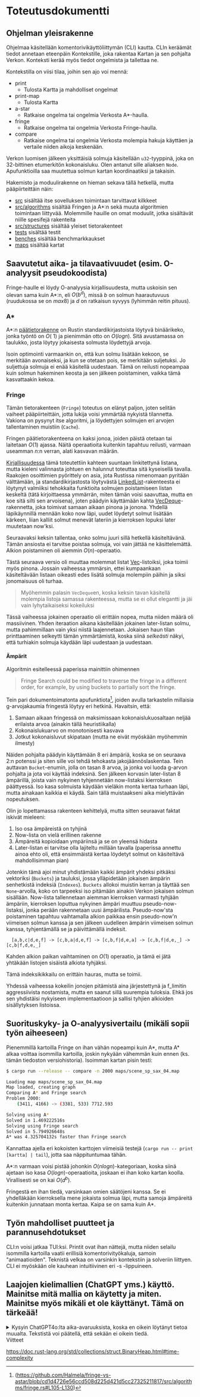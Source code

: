 # Toteutusdokumentti

## Ohjelman yleisrakenne
Ohjelmaa käsitellään komentorivikäyttöliittymän (CLI) kautta.
CLIn keräämät tiedot annetaan eteenpäin Kontekstille, joka rakentaa Kartan ja sen pohjalta Verkon.
Konteksti kerää myös tiedot ongelmista ja tallettaa ne.

Kontekstilla on viisi tilaa, joihin sen ajo voi mennä:
- print
  - Tulosta Kartta ja mahdolliset ongelmat
- print-map
  - Tulosta Kartta
- a-star
  - Ratkaise ongelma tai ongelmia Verkosta A*-haulla.
- fringe
  - Ratkaise ongelma tai ongelmia Verkosta Fringe-haulla.
- compare
  - Ratkaise ongelma tai ongelmia Verkosta molempia hakuja käyttäen ja vertaile niiden aikoja keskenään.


Verkon luomisen jälkeen yksittäisiä solmuja käsitellään `u32`-tyyppinä, joka on 32-bittinen etumerkitön kokonaisluku. 
Olen antanut sille aliaksen `Node`.
Apufunktioilla saa muutettua solmun kartan koordinaatiksi ja takaisin.

Hakemisto ja moduulirakenne on hieman sekava tällä hetkellä, mutta pääpiirteittäin näin:
- [src](src) sisältää itse sovelluksen toimintaan tarvittavat kilkkeet
- [src/algorithms](src/algorithms) sisältää Fringen ja A*:n sekä muuta algoritmien toimintaan liittyvää. Molemmille hauille on omat moduulit, jotka sisältävät niille spesifejä rakenteita
- [src/structures](src/structures) sisältää yleiset tietorakenteet
- [tests](tests) sisältää testit
- [benches](benches) sisältää benchmarkkaukset
- [maps](maps) sisältää kartat

## Saavutetut aika- ja tilavaativuudet (esim. O-analyysit pseudokoodista)
Fringe-haulle ei löydy O-analyysia kirjallisuudesta, mutta uskoisin sen olevan sama kuin A*:n, 
eli  $O(b^d)$, missä $b$ on solmun haarautuvuus (ruudukossa se on $max 8$)
ja $d$ on ratkaisun syvyys (lyhimmän reitin pituus).

### A*
A*:n [päätietorakenne](src/structures/frontier.rs) on Rustin standardikirjastoista löytyvä binäärikeko, 
jonka työntö on $O(~1)$ ja pienimmän otto on $O(log n)$.
Sitä avustamassa on taulukko, josta löytyy jokaisesta solmusta löydettyjä arvoja.

Isoin optimointi varmaankin on, että kun solmu lisätään kekoon, se merkitään avonaiseksi, ja kun se otetaan pois, se merkitään suljetuksi.
Jo suljettuja solmuja ei enää käsitellä uudestaan.
Tämä on reilusti nopeampaa kuin solmun hakeminen keosta ja sen jälkeen poistaminen, vaikka tämä kasvattaakin kekoa.


### Fringe
Tämän tietorakenteen (`Fringe`) toteutus on elänyt paljon, joten selitän vaiheet pääpiirteittäin, jotta lukija voisi ymmärtää nykyistä tilannetta.
Vakiona on pysynyt itse algoritmi, ja löydettyjen solmujen eri arvojen tallentaminen muistiin (`Cache`).

Fringen päätietorakenteena on kaksi jonoa, joiden päistä otetaan tai laitetaan $O(1)$ ajassa.
Näitä operaatioita kuitenkin tapahtuu reilusti, varmaan useamman $n$:n verran, alati kasvavan määrän.

[Kirjallisuudessa](https://webdocs.cs.ualberta.ca/~holte/Publications/fringe.pdf) tämä toteutettiin kahteen suuntaan linkitettynä listana, 
mutta kieleni valinnasta johtuen en halunnut toteuttaa sitä kyseisellä tavalla. Raakojen osoittimien pyörittely on asia, jota Rustissa nimenomaan pyritään välttämään,
ja standardikirjastosta löytyvästä [LinkedList](https://doc.rust-lang.org/std/collections/struct.LinkedList.html)-rakenteesta ei löytynyt valmiiksi tehokkaita funktioita solmujen poistamiseen listan keskeltä 
(tätä kirjoittaessa ymmärrän, miten tämän voisi saavuttaa, mutta en koe sitä silti sen arvoisena), 
joten päädyin käyttämään kahta [VecDeque](https://doc.rust-lang.org/std/collections/struct.VecDeque.html)-rakennetta, joka toimivat samaan aikaan pinona ja jonona.
Yhdellä läpikäynnillä mennään koko now läpi, uudet löydetyt solmut lisätään kärkeen, liian kalliit solmut menevät lateriin ja kierroksen lopuksi later muutetaan now'ksi.

Seuraavaksi keksin tallentaa, onko solmu juuri sillä hetkellä käsiteltävänä. Tämän ansiosta ei tarvitse poistaa solmuja, voi vain jättää ne käsittelemättä.
Alkion poistaminen oli aiemmin $O(n)$-operaatio.

Tästä seuraava versio oli muuttaa molemmat listat [Vec](https://doc.rust-lang.org/std/vec/struct.Vec.html)-listoiksi, joka toimii myös pinona.
Jossain vaiheessa ymmärsin, ettei kumpaankaan käsiteltävään listaan oikeasti edes lisätä solmuja molempiin päihin ja siksi jonomaisuus oli turhaa.
> Myöhemmin palasin `VecDeque`en, koska keksin tavan käsitellä molempia listoja samassa rakenteessa, mutta se ei ollut elegantti ja jäi vain lyhytaikaiseksi kokeiluksi

Tässä vaiheessa jokainen operaatio oli erittäin nopea, mutta niiden määrä oli massiivinen.
Yhden iteraation aikana käsitellään jokainen later-listan solmu, mutta pahimmillaan vain yksi niistä laajennetaan.
Jokaisen haun tilan printtaaminen selkeytti tämän ymmärtämistä, koska siinä _selkeästi_ näkyi, että turhiakin solmuja käydään läpi uudestaan ja uudestaan.

#### Ämpärit

Algoritmin esitelleessä paperissa mainittiin ohimennen
> Fringe Search could be modified to traverse the fringe in a different order, for example, by using buckets to partially sort the fringe.

Tein pari dokumentoimatonta apufunktiota[^1], joiden avulla tarkastelin millaisia g-arvojakaumia fringestä löytyy eri hetkinä.
Havaitsin, että:
1. Samaan aikaan fringessä on maksimissaan kokonaislukuosaltaan neljää erilaista arvoa (ainakin tällä heuristiikalla)
2. Kokonaislukuarvo on monotonisesti kasvava
3. Jotkut kokonaisluvut skipataan (mutta ne eivät myöskään myöhemmin ilmesty)

Näiden pohjalta päädyin käyttämään 8 eri ämpäriä, koska se on seuraava 2:n potenssi ja siten sille voi tehdä tehokasta jakojäännöslaskentaa.
Tein auttavan `Bucket`-enumin, jolla on tasan 8 arvoa, ja jonka voi luoda g-arvon pohjalta ja jota voi käyttää indeksinä.
Sen jälkeen korvasin later-listan 8 ämpärillä, joista vain nykyinen tyhjennetään now-listaksi kierroksen päättyessä.
Iso kasa solmuista käydään vieläkin monta kertaa turhaan läpi, mutta ainakaan kaikkia ei käydä. Sain tällä muistaakseni aika mielyttävän nopeutuksen.

Olin jo lopettamassa rakenteen kehittelyä, mutta sitten seuraavat faktat iskivät mieleeni:
1. Iso osa ämpäreistä on tyhjinä 
2. Now-lista on vielä erillinen rakenne
3. Ämpäreitä kopioidaan ympäriinsä ja se on yleensä hidasta
4. Later-listan ei tarvitse olla lajiteltu millään tavalla (paperissa annettu ainoa ehto oli, että ensimmäistä kertaa löydetyt solmut on käsiteltävä mahdollisimman pian)

Jotenkin tämä ajoi minut yhdistämään kaikki ämpärit yhdeksi pitkäksi vektoriksi (`Buckets`) ja tauluksi, jossa ylläpidetään jokaisen ämpärin senhetkistä indeksiä (`Indexes`).
`Buckets` allokoi muistin kerran ja täyttää sen `None`-arvolla, koko on tarpeeksi iso pitämään ainakin Verkon jokaisen solmun sisällään.
Now-lista tallennetaan aiemman kierroksen varmasti tyhjään ämpäriin, kierroksen loputtua nykyinen ämpäri muuttuu pseudo-now-listaksi, jonka perään rakennetaan uusi ämpärilista.
Pseudo-now'sta poistaminen tapahtuu vaihtamalla alkion paikkaa ensin pseudo-now'n viimeisen solmun kanssa ja sen jälkeen uudelleen ämpärin viimeisen solmun kanssa, 
tyhjentämällä se ja päivittämällä indeksit.

```
  [a,b,c|d,e,f] -> [c,b,a|d,e,f] -> [c,b,f|d,e,a] -> [c,b,f|d,e,_] -> [c,b|f,d,e,_]
```
Kahden alkion paikan vaihtaminen on $O(1)$ operaatio, ja tämä ei jätä yhtäkään listojen sisäistä alkiota tyhjäksi.

Tämä indeksikikkailu on erittäin hauras, mutta se toimii.


Yhdessä vaiheessa kokeilin jonojen pitämistä aina järjestettynä ja f_limitin aggressiivista nostamista, mutta en saanut sillä suurempia tuloksia.
Ehkä jos sen yhdistäisi nykyiseen implementaatioon ja sallisi tyhjien alkioiden sisällytyksen listoissa.


## Suorituskyky- ja O-analyysivertailu (mikäli sopii työn aiheeseen)
Pienemmillä kartoilla Fringe on ihan vähän nopeampi kuin A*, mutta A* alkaa voittaa isommilla kartoilla, joskin nykyään vähemmän kuin ennen (ks. tämän tiedoston versiohistoria).
Isoimman kartan pisin testi:
```bash
$ cargo run --release -- compare -n 2000 maps/scene_sp_sax_04.map

Loading map maps/scene_sp_sax_04.map
Map loaded, creating graph
Comparing A* and Fringe search
Problem 2000:
	(3411, 4166) -> (3381, 533)	7712.593

Solving using A*
Solved in 1.469222516s
Solving using Fringe search
Solved in 5.794926648s
A* was 4.325704132s faster than Fringe search
```

Kannattaa ajella eri kokoisten karttojen viimeisiä testejä (`cargo run -- print [kartta] | tail`), jotta saa näppituntumaa tähän.


A*:n varmaan voisi pistää johonkin $O(n log n)$-kategoriaan, koska siinä ajetaan iso kasa $O(log n)$-operaatioita,
joskaan ei ihan koko kartan koolla. Virallisesti se on kai $O(d^b)$.

Fringestä en ihan tiedä, varsinkaan omien säätöjeni kanssa. Se ei yhdelläkään kierroksella mene jokaista solmua läpi, mutta samoja ämpäreitä kuitenkin junnataan monta kertaa.
Kaipa se on sama kuin A*.


## Työn mahdolliset puutteet ja parannusehdotukset
CLI:n voisi jatkaa TUI:ksi.
Printit ovat ihan nättejä, mutta niiden selailu isommilla kartoilla vaatii erillisiä komentorivityökaluja, samoin "animaatioiden".
Teknistä velkaa on varsinkin kontekstiin ja solveriin liittyen.
CLI ei myöskään ole kauhean intuitiivinen eri -s -lippuineen.

## Laajojen kielimallien (ChatGPT yms.) käyttö. Mainitse mitä mallia on käytetty ja miten. Mainitse myös mikäli et ole käyttänyt. Tämä on tärkeää!

<details>
<summary>
Kysyin ChatGPT4o:lta aika-avaruuksista, koska en oikein löytänyt tietoa muualta. 
Tekstistä voi päätellä, että sekään ei oikein tiedä.
</summary>
> what is the time complexity of Fringe Search?



Fringe Search is a best-first search algorithm designed to be memory-efficient while maintaining optimal performance. It is particularly useful for finding shortest paths in graphs. The time complexity of Fringe Search is determined by the number of nodes it expands, similar to other heuristic search algorithms like A*.

### Time Complexity of Fringe Search

1. **Worst-case Time Complexity**:
   - The worst-case time complexity of Fringe Search is \(O(b^d)\), where \(b\) is the branching factor (the average number of successors per state), and \(d\) is the depth of the shallowest goal node.
   - This complexity arises because, in the worst case, the algorithm may have to explore all nodes up to depth \(d\) to find the goal.

2. **Best-case Time Complexity**:
   - In the best case, the time complexity is much lower, potentially as low as \(O(d)\) if the goal is found early in the search process.

### Factors Influencing Time Complexity

- **Heuristic Quality**:
  - The efficiency of Fringe Search heavily depends on the quality of the heuristic used. A better heuristic (closer to the true cost) can significantly reduce the number of nodes expanded, thereby improving performance.
  - If the heuristic is perfect (equal to the true cost to reach the goal), the time complexity can be close to linear, \(O(d)\).

- **Branching Factor**:
  - The branching factor \(b\) greatly influences the number of nodes that need to be explored. A higher branching factor results in exponentially more nodes to consider.

- **Depth of the Goal Node**:
  - The depth \(d\) of the goal node in the search space determines how deep the algorithm needs to go. The deeper the goal, the more nodes need to be expanded.

### Comparison with A*

- **Similarities**:
  - Both Fringe Search and A* are heuristic search algorithms that aim to find the shortest path.
  - The worst-case time complexity of both algorithms is \(O(b^d)\).

- **Differences**:
  - Fringe Search is designed to be more memory-efficient than A*. A* maintains an open list of all nodes that need to be explored, which can grow very large. In contrast, Fringe Search uses an iterative approach with a limited memory footprint.

### Practical Considerations

- **Memory Efficiency**:
  - Fringe Search is particularly advantageous in scenarios where memory is a limiting factor. It requires less memory than A* by not keeping all nodes in memory simultaneously.

- **Iterative Approach**:
  - Fringe Search uses a series of depth-limited searches, refining the depth limit in each iteration. This iterative deepening helps manage memory usage more effectively compared to A*'s open list.

### Summary

- **Worst-case Time Complexity**: \(O(b^d)\)
- **Best-case Time Complexity**: Potentially \(O(d)\) with a perfect heuristic
- **Factors**: Heuristic quality, branching factor \(b\), and depth \(d\) of the goal node

Fringe Search offers a balance between time efficiency and memory usage, making it a practical choice for large search spaces where memory constraints are significant.
</details

## Viitteet
https://doc.rust-lang.org/std/collections/struct.BinaryHeap.html#time-complexity

[^1]: (https://github.com/Halmela/fringe-vs-astar/blob/cd1d4726e56ccd508d225d421d5cc27325211817/src/algorithms/fringe.rs#L105-L130)
